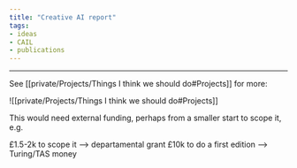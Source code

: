 ```yaml
---
title: "Creative AI report"
tags:
- ideas
- CAIL
- publications
---
```

---

See [[private/Projects/Things I think we should do#Projects]] for more:

![[private/Projects/Things I think we should do#Projects]]

This would need external funding, perhaps from a smaller start to scope it, e.g.

£1.5-2k to scope it --> departamental grant
£10k to do a first edition --> Turing/TAS money

